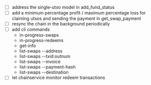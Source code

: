 - [ ] address the single-utxo model in add_fund_status
- [ ] add a minimum percentage profit / maximum percentage loss for claiming 
      utxos and sending the payment in get_swap_payment
- [ ] resync the chain in the background periodically
- [ ] add cli commands
  - in-progress-swaps
  - in-progress-redeems
  - get-info
  - list-swaps --address
  - list-swaps --txid:outnum
  - list-swaps --invoice
  - list-swaps --payment-hash
  - list-swaps --destination
- [ ] let chainservice monitor redeem transactions